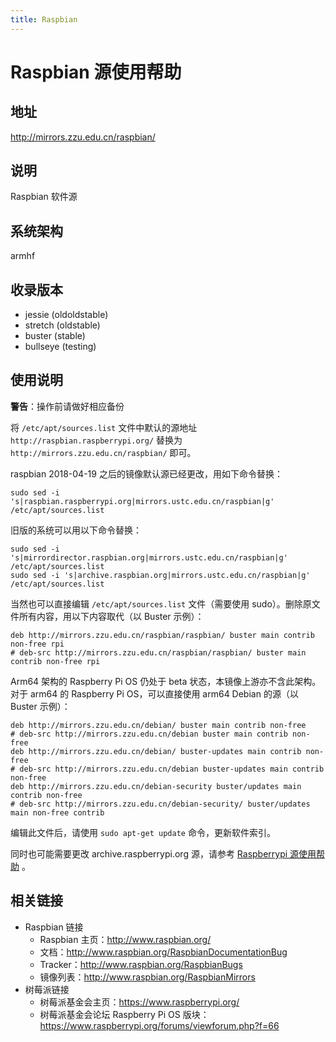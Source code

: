 ```yaml
---
title: Raspbian
---
```

<!-- ex_nolevel -->
# Raspbian 源使用帮助

## 地址

http://mirrors.zzu.edu.cn/raspbian/

## 说明

Raspbian 软件源

## 系统架构

armhf

## 收录版本

- jessie (oldoldstable)
- stretch (oldstable)
- buster (stable)
- bullseye (testing)

## 使用说明

**警告**：操作前请做好相应备份

将 `/etc/apt/sources.list` 文件中默认的源地址 `http://raspbian.raspberrypi.org/` 替换为 `http://mirrors.zzu.edu.cn/raspbian/` 即可。

raspbian 2018-04-19 之后的镜像默认源已经更改，用如下命令替换：

```
sudo sed -i 's|raspbian.raspberrypi.org|mirrors.ustc.edu.cn/raspbian|g' /etc/apt/sources.list
```

旧版的系统可以用以下命令替换：

```
sudo sed -i 's|mirrordirector.raspbian.org|mirrors.ustc.edu.cn/raspbian|g' /etc/apt/sources.list
sudo sed -i 's|archive.raspbian.org|mirrors.ustc.edu.cn/raspbian|g' /etc/apt/sources.list
```

当然也可以直接编辑 `/etc/apt/sources.list` 文件（需要使用 sudo）。删除原文件所有内容，用以下内容取代（以 Buster 示例）：

```
deb http://mirrors.zzu.edu.cn/raspbian/raspbian/ buster main contrib non-free rpi
# deb-src http://mirrors.zzu.edu.cn/raspbian/raspbian/ buster main contrib non-free rpi
```

Arm64 架构的 Raspberry Pi OS 仍处于 beta 状态，本镜像上游亦不含此架构。对于 arm64 的 Raspberry Pi OS，可以直接使用 arm64 Debian 的源（以 Buster 示例）：

```
deb http://mirrors.zzu.edu.cn/debian/ buster main contrib non-free
# deb-src http://mirrors.zzu.edu.cn/debian buster main contrib non-free
deb http://mirrors.zzu.edu.cn/debian/ buster-updates main contrib non-free
# deb-src http://mirrors.zzu.edu.cn/debian buster-updates main contrib non-free
deb http://mirrors.zzu.edu.cn/debian-security buster/updates main contrib non-free
# deb-src http://mirrors.zzu.edu.cn/debian-security/ buster/updates main non-free contrib
```

编辑此文件后，请使用 `sudo apt-get update` 命令，更新软件索引。

同时也可能需要更改 archive.raspberrypi.org 源，请参考 [Raspberrypi 源使用帮助](http://mirrors.zzu.edu.cn/help/raspberrypi.html) 。

## 相关链接

- Raspbian 链接
  - Raspbian 主页：http://www.raspbian.org/
  - 文档：http://www.raspbian.org/RaspbianDocumentationBug 
  - Tracker：http://www.raspbian.org/RaspbianBugs
  - 镜像列表：http://www.raspbian.org/RaspbianMirrors
- 树莓派链接
  - 树莓派基金会主页：https://www.raspberrypi.org/
  - 树莓派基金会论坛 Raspberry Pi OS 版块：https://www.raspberrypi.org/forums/viewforum.php?f=66